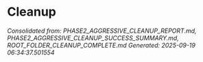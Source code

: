 # Cleanup

_Consolidated from: PHASE2_AGGRESSIVE_CLEANUP_REPORT.md, PHASE2_AGGRESSIVE_CLEANUP_SUCCESS_SUMMARY.md, ROOT_FOLDER_CLEANUP_COMPLETE.md_
_Generated: 2025-09-19 06:34:37.501554_
